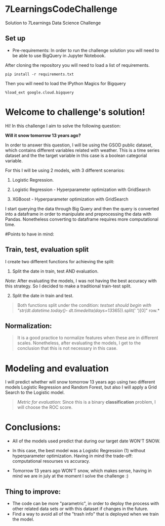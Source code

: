 # 7LearningsCodeChallenge
Solution to 7Learnings Data Science Challenge

## Set up

- Pre-requirements: In order to run the challenge solution you will need to be able to use BigQuery in Jupyter Notebook.

After cloning the repository you will need to load a list of requirements.

```
pip install -r requirements.txt

```
Then you will need to load the IPython Magics for Bigquery

```
%load_ext google.cloud.bigquery
```

# Welcome to challenge's solution!

Hi! In this challenge I aim to solve the following question:

**Will it snow tomorrow 13 years ago?**

In order to answer this question, I will be using the GSOD public dataset, which contains different variables related with weather. This is a time series dataset and the the target variable in this case is a boolean categorial variable. 

For this I will be using 2 models, with 3 different scenarios:

1. Logistic Regression.

2. Logistic Regression - Hyperparameter optimization with GridSearch

3. XGBoost - Hyperparameter optimization with GridSearch

I start querying the data through Big Query and then the query is converted into a dataframe in order to manipulate and preprocessing the data with Pandas. Nonetheless converting to dataframe requires more computational time.

#Points to have in mind:

## Train, test, evaluation split
I create two different functions for achieving the split:

1. Split the date in train, test AND evaluation. 

*Note*: After evaluating the models, I was not having the best accuracy with this strategy. So I decided to make a traditional train-test split.

2. Split the date in train and test.

> Both functions split under the condition: *testset should begin with "str(dt.datetime.today()- dt.timedelta(days=13*365)).split(' ')[0]" row.*


## Normalization: 
> It is a good practice to normalize features when these are in different scales. Nonetheless, after evaluating the models, I get to the conclusion that this is not necessary in this case.

# Modeling and evaluation
I will predict whether will snow tomorrow 13 years ago using two different models Logistic Regression and Random Forest, but also I will apply a Grid Search to the Logistic model. 

> *Metric for evaluation*: Since this is a binary **classification** problem, I will choose the ROC score.

# Conclusions:
 - All of the models used predict that during our target date WON'T SNOW.
 
 - In this case, the best model was a Logistic Regression (1) without hyperparameter optimization. Having in mind the trade-off: computational resourses vs accuracy.
 
 - Tomorrow 13 years ago WON'T snow, which makes sense, having in mind we are in july at the moment I solve the challenge :) 


## Thing to improve: 
- The code can be more "parametric", in order to deploy the process with other related data sets or with this dataset if changes in the future. 
- Find a way to avoid all of the "trash info" that is deployed when we train the model.






